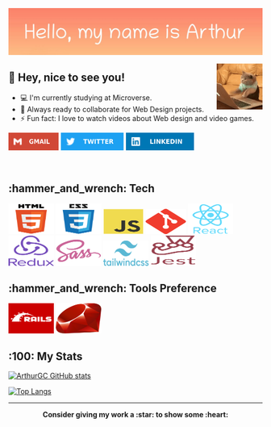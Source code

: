<p align="center">
  <img src="arthur_greeting1.png" alt="Hi, my name is Alex - greeting image">
</p>

<img align="right" alt="coding cat" src="public/cat-pc.gif" width="18%"/>

## :wave: Hey, nice to see you!

- :computer: I'm currently studying at Microverse.
- :rocket: Always ready to collaborate for Web Design projects.
- :zap: Fun fact: I love to watch videos about Web design and video games.

<p align="left">
<a href="mailto:alxguzmanc@gmail.com"><img alt="Gmail" src="public/gmail-icon.svg" width="100" height="35" /></a>
<a href="https://twitter.com/ArthurGC_22"><img alt="Twitter" src="public/twitter-icon.svg" width="125" height="35" /></a>
<a href="https://www.linkedin.com/in/alxguzmanc/"><img alt="LinkedIn" src="public/linkedIn-icon.svg" width="135" height="35" /></a>
</p>
 
<br>

<h2> :hammer_and_wrench: Tech </h2>
<div align="left">
	<img alt="html" src="public/html5-original.svg" width="90" height="60" />
  <img alt="css3" src="public/css3-original.svg" width="90" height="60" />
  <img alt="javascript" src="public/javascript-original.svg" width="80" height="50" />
  <img alt="git" src="public/git-original.svg" width="80" height="50" />
  <img alt="react" src="public/react-original.svg" width="90" height="60" />
  <img alt="redux" src="public/redux.svg" width="90" height="60" />
  <img alt="sass" src="public/sass-original.svg" width="90" height="60" />
  <img alt="tailwindcss" src="public/tailwindcss.svg" width="90" height="50" />
  <img alt="jest" src="public/jest.svg" width="90" height="60" />
</div>

<h2> :hammer_and_wrench: Tools Preference </h2>
<div align="left">
	<img alt="rails" src="public/rails.png" width="90" height="60" />
	<img alt="ruby" src="public/ruby.png" width="90" height="60" />
</div>

<h2>:100: My Stats</h2>

[![ArthurGC GitHub stats](https://github-readme-stats.vercel.app/api?username=ArthurGC&show_icons=true&theme=gotham)](https://github.com/ArthurGC/github-readme-stats)

[![Top Langs](https://github-readme-stats.vercel.app/api/top-langs/?username=ArthurGC&layout=compact&theme=gotham)](https://github.com/ArthurGC/github-readme-stats)



<hr>

<p align="center">
	<strong>Consider giving my work a :star: to show some :heart:</strong>
</p>


